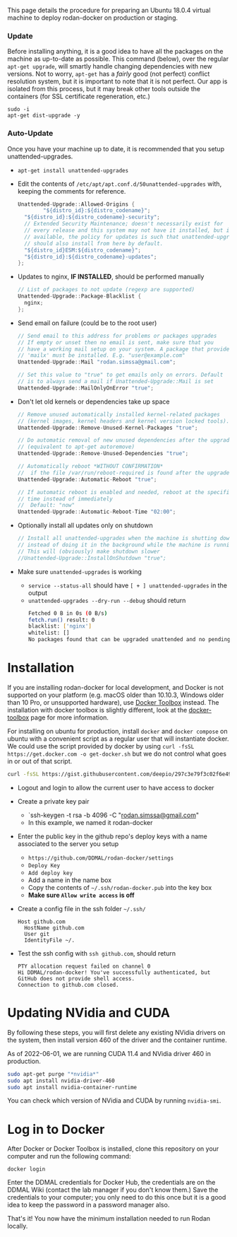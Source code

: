 This page details the procedure for preparing an Ubuntu 18.0.4 virtual machine to deploy rodan-docker on production or staging.

### Update

Before installing anything, it is a good idea to have all the packages on the machine as up-to-date as possible. This command (below), over the regular `apt-get upgrade`, will smartly handle changing dependencies with new versions. Not to worry, `apt-get` has a _fairly_ good (not perfect) conflict resolution system, but it is important to note that it is not perfect. Our app is isolated from this process, but it may break other tools outside the containers (for SSL certificate regeneration, etc.)

```
sudo -i
apt-get dist-upgrade -y
```

### Auto-Update

Once you have your machine up to date, it is recommended that you setup unattended-upgrades.

- `apt-get install unattended-upgrades`
- Edit the contents of `/etc/apt/apt.conf.d/50unattended-upgrades` with, keeping the comments for reference.

  ```conf.d
  Unattended-Upgrade::Allowed-Origins {
          "${distro_id}:${distro_codename}";
    "${distro_id}:${distro_codename}-security";
    // Extended Security Maintenance; doesn't necessarily exist for
    // every release and this system may not have it installed, but if
    // available, the policy for updates is such that unattended-upgrades
    // should also install from here by default.
    "${distro_id}ESM:${distro_codename}";
    "${distro_id}:${distro_codename}-updates";
  };
  ```

- Updates to nginx, **IF INSTALLED**, should be performed manually

  ```conf.d
  // List of packages to not update (regexp are supported)
  Unattended-Upgrade::Package-Blacklist {
    nginx;
  };
  ```

- Send email on failure (could be to the root user)

  ```conf.d
  // Send email to this address for problems or packages upgrades
  // If empty or unset then no email is sent, make sure that you
  // have a working mail setup on your system. A package that provides
  // 'mailx' must be installed. E.g. "user@example.com"
  Unattended-Upgrade::Mail "rodan.simssa@gmail.com";

  // Set this value to "true" to get emails only on errors. Default
  // is to always send a mail if Unattended-Upgrade::Mail is set
  Unattended-Upgrade::MailOnlyOnError "true";
  ```

- Don't let old kernels or dependencies take up space

  ```conf.d
  // Remove unused automatically installed kernel-related packages
  // (kernel images, kernel headers and kernel version locked tools).
  Unattended-Upgrade::Remove-Unused-Kernel-Packages "true";

  // Do automatic removal of new unused dependencies after the upgrade
  // (equivalent to apt-get autoremove)
  Unattended-Upgrade::Remove-Unused-Dependencies "true";

  // Automatically reboot *WITHOUT CONFIRMATION*
  //  if the file /var/run/reboot-required is found after the upgrade
  Unattended-Upgrade::Automatic-Reboot "true";

  // If automatic reboot is enabled and needed, reboot at the specific
  // time instead of immediately
  //  Default: "now"
  Unattended-Upgrade::Automatic-Reboot-Time "02:00";

  ```

- Optionally install all updates only on shutdown

  ```conf.d
  // Install all unattended-upgrades when the machine is shutting down
  // instead of doing it in the background while the machine is running
  // This will (obviously) make shutdown slower
  //Unattended-Upgrade::InstallOnShutdown "true";
  ```

- Make sure `unattended-upgrades` is working
  - `service --status-all` should have `[ + ] unattended-upgrades` in the output
  - `unattended-upgrades --dry-run --debug` should return
    ```bash
    Fetched 0 B in 0s (0 B/s)
    fetch.run() result: 0
    blacklist: ['nginx']
    whitelist: []
    No packages found that can be upgraded unattended and no pending auto-removals
    ```

# Installation

If you are installing rodan-docker for local development, and  Docker is not supported on your platform (e.g. macOS older than 10.10.3, Windows older than 10 Pro, or unsupported hardware), use [Docker Toolbox](https://docs.docker.com/toolbox/toolbox_install_mac/) instead. The installation with docker toolbox is slightly different, look at the [docker-toolbox](https://github.com/DDMAL/rodan-docker/wiki/Docker-Toolbox) page for more information.

For installing on ubuntu for production, install `docker` and `docker compose` on ubuntu with a convenient script as a regular user that will instantiate docker. We could use the script provided by docker by using `curl -fsSL https://get.docker.com -o get-docker.sh` but we do not control what goes in or out of that script.

```bash
curl -fsSL https://gist.githubusercontent.com/deepio/297c3e79f3c02f6e49166297eac8020c/raw/81aaca1edbf4795fb3648194b8040f2083664cda/Install%2520Docker-CE%2520Ubuntu | bash
```

- Logout and login to allow the current user to have access to docker
- Create a private key pair
  - `ssh-keygen -t rsa -b 4096 -C "rodan.simssa@gmail.com"
  - In this example, we named it rodan-docker
- Enter the public key in the github repo's deploy keys with a name associated to the server you setup
  - `https://github.com/DDMAL/rodan-docker/settings`
  - `Deploy Key`
  - `Add deploy key`
  - Add a name in the name box
  - Copy the contents of `~/.ssh/rodan-docker.pub` into the key box
  - **Make sure `Allow write access` is off**
- Create a config file in the ssh folder `~/.ssh/`

  ```
  Host github.com
    HostName github.com
    User git
    IdentityFile ~/.
  ```

- Test the ssh config with `ssh github.com`, should return

  ```
  PTY allocation request failed on channel 0
  Hi DDMAL/rodan-docker! You've successfully authenticated, but GitHub does not provide shell access.
  Connection to github.com closed.
  ```

# Updating NVidia and CUDA

By following these steps, you will first delete any existing NVidia drivers on the system, then install version 460 of the driver and the container runtime.

As of 2022-06-01, we are running CUDA 11.4 and NVidia driver 460 in production.

```bash
sudo apt-get purge "*nvidia*"
sudo apt install nvidia-driver-460
sudo apt install nvidia-container-runtime
```

You can check which version of NVidia and CUDA by running `nvidia-smi`.

# Log in to Docker

After Docker or Docker Toolbox is installed, clone this repository on your computer and run the following command:

```shell
docker login
```

Enter the DDMAL credentials for Docker Hub, the credentials are on the DDMAL Wiki (contact the lab manager if you don't know them.) Save the credentials to your computer; you only need to do this once but it is a good idea to keep the password in a password manager also.

That's it! You now have the minimum installation needed to run Rodan locally.
